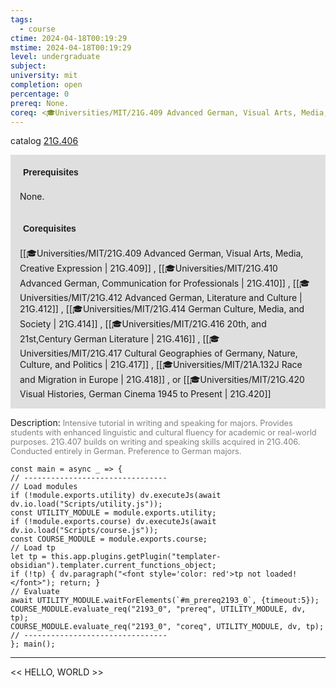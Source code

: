 ```yaml
---
tags:
  - course
ctime: 2024-04-18T00:19:29
mstime: 2024-04-18T00:19:29
level: undergraduate
subject: 
university: mit
completion: open
percentage: 0
prereq: None.
coreq: <🎓Universities/MIT/21G.409 Advanced German, Visual Arts, Media, Creative Expression> , <🎓Universities/MIT/21G.410 Advanced German, Communication for Professionals> , <🎓Universities/MIT/21G.412 Advanced German, Literature and Culture> , <🎓Universities/MIT/21G.414 German Culture, Media, and Society> , <🎓Universities/MIT/21G.416 20th, and 21st,Century German Literature> , <🎓Universities/MIT/21G.417 Cultural Geographies of Germany, Nature, Culture, and Politics> , <🎓Universities/MIT/21A.132J Race and Migration in Europe> , or <🎓Universities/MIT/21G.420 Visual Histories, German Cinema 1945 to Present>
---
```


catalog [21G.406](http://student.mit.edu/catalog/m21Ge.html#21G.406)

<span style="display: block; padding: 15px; background-color: rgb(100, 100, 100, 0.2);"><font id="m_prereq2193_0" style="display: block; font-family: Arial, sans-serif; font-weight: bold; padding: 5px">Prerequisites</font><br><span id="prereq2193_0">None.</span></span>
<span style="display: block; padding: 15px; background-color: rgb(100, 100, 100, 0.2);"><font id="m_coreq2193_0" style="display: block; font-family: Arial, sans-serif; font-weight: bold; padding: 5px">Corequisites</font><br><span id="coreq2193_0">[[🎓Universities/MIT/21G.409 Advanced German, Visual Arts, Media, Creative Expression | 21G.409]] , [[🎓Universities/MIT/21G.410 Advanced German, Communication for Professionals | 21G.410]] , [[🎓Universities/MIT/21G.412 Advanced German, Literature and Culture | 21G.412]] , [[🎓Universities/MIT/21G.414 German Culture, Media, and Society | 21G.414]] , [[🎓Universities/MIT/21G.416 20th, and 21st,Century German Literature | 21G.416]] , [[🎓Universities/MIT/21G.417 Cultural Geographies of Germany, Nature, Culture, and Politics | 21G.417]] , [[🎓Universities/MIT/21A.132J Race and Migration in Europe | 21G.418]] , or [[🎓Universities/MIT/21G.420 Visual Histories, German Cinema 1945 to Present | 21G.420]]</span></span>

<font style="">Description:</font>
<font style="color: grey; font-size: 0.8rem;">Intensive tutorial in writing and speaking for majors. Provides students with enhanced linguistic and cultural fluency for academic or real-world purposes. 21G.407 builds on writing and speaking skills acquired in 21G.406. Conducted entirely in German. Preference to German majors.</font>

```dataviewjs
const main = async _ => {
// --------------------------------
// Load modules
if (!module.exports.utility) dv.executeJs(await dv.io.load("Scripts/utility.js"));
const UTILITY_MODULE = module.exports.utility;
if (!module.exports.course) dv.executeJs(await dv.io.load("Scripts/course.js"));
const COURSE_MODULE = module.exports.course;
// Load tp
let tp = this.app.plugins.getPlugin("templater-obsidian").templater.current_functions_object;
if (!tp) { dv.paragraph("<font style='color: red'>tp not loaded!</font>"); return; }
// Evaluate
await UTILITY_MODULE.waitForElements(`#m_prereq2193_0`, {timeout:5});
COURSE_MODULE.evaluate_req("2193_0", "prereq", UTILITY_MODULE, dv, tp);
COURSE_MODULE.evaluate_req("2193_0", "coreq", UTILITY_MODULE, dv, tp);
// --------------------------------
}; main();
```

---

<< HELLO, WORLD >>
